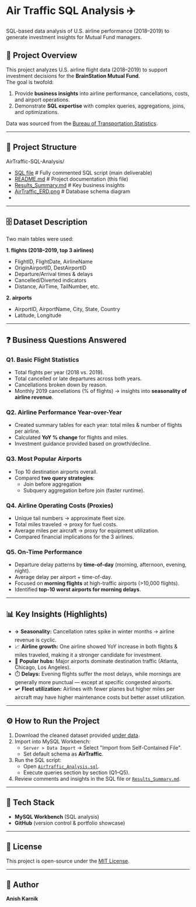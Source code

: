 
# Air Traffic SQL Analysis ✈️
SQL-based data analysis of U.S. airline performance (2018–2019) to generate investment insights for Mutual Fund managers.


## 📌 Project Overview
This project analyzes U.S. airline flight data (2018–2019) to support investment decisions for the **BrainStation Mutual Fund**.  
The goal is twofold:
1. Provide **business insights** into airline performance, cancellations, costs, and airport operations.
2. Demonstrate **SQL expertise** with complex queries, aggregations, joins, and optimizations.

Data was sourced from the [Bureau of Transportation Statistics](https://www.transtats.bts.gov/).

---

## 📂 Project Structure
AirTraffic-SQL-Analysis/
- [SQL file](AirTrafficAnalysis.sql) # Fully commented SQL script (main deliverable)
- [README.md](README.md) # Project documentation (this file)
- [Results_Summary.md](ResultsSummary.md) # Key business insights 
-  [AirTraffic_ERD.png](ERD.md) # Database schema diagram 
- 



---

## 🗄️ Dataset Description
Two main tables were used:

**1. flights (2018–2019, top 3 airlines)**  
- FlightID, FlightDate, AirlineName  
- OriginAirportID, DestAirportID  
- Departure/Arrival times & delays  
- Cancelled/Diverted indicators  
- Distance, AirTime, TailNumber, etc.  

**2. airports**  
- AirportID, AirportName, City, State, Country  
- Latitude, Longitude  

---

## ❓ Business Questions Answered

### **Q1. Basic Flight Statistics**
- Total flights per year (2018 vs. 2019).  
- Total cancelled or late departures across both years.  
- Cancellations broken down by reason.  
- Monthly 2019 cancellations (% of flights) → insights into **seasonality of airline revenue**.  

### **Q2. Airline Performance Year-over-Year**
- Created summary tables for each year: total miles & number of flights per airline.  
- Calculated **YoY % change** for flights and miles.  
- Investment guidance provided based on growth/decline.  

### **Q3. Most Popular Airports**
- Top 10 destination airports overall.  
- Compared **two query strategies**:  
  - Join before aggregation  
  - Subquery aggregation before join (faster runtime).  

### **Q4. Airline Operating Costs (Proxies)**
- Unique tail numbers → approximate fleet size.  
- Total miles traveled → proxy for fuel costs.  
- Average miles per aircraft → proxy for equipment utilization.  
- Compared financial implications for the 3 airlines.  

### **Q5. On-Time Performance**
- Departure delay patterns by **time-of-day** (morning, afternoon, evening, night).  
- Average delay per airport + time-of-day.  
- Focused on **morning flights** at high-traffic airports (>10,000 flights).  
- Identified **top-10 worst airports for morning delays**.  

---

## 📊 Key Insights (Highlights)
- ✈️ **Seasonality:** Cancellation rates spike in winter months → airline revenue is cyclic.  
- 📈 **Airline growth:** One airline showed YoY increase in both flights & miles traveled, making it a stronger candidate for investment.  
- 🛫 **Popular hubs:** Major airports dominate destination traffic (Atlanta, Chicago, Los Angeles).  
- ⏱️ **Delays:** Evening flights suffer the most delays, while mornings are generally more punctual — except at specific congested airports.  
- 🛩️ **Fleet utilization:** Airlines with fewer planes but higher miles per aircraft may have higher maintenance costs but better asset utilization.  

---

## ⚙️ How to Run the Project
1. Download the cleaned dataset provided [under data](data).  
2. Import into MySQL Workbench:  
   - `Server > Data Import` → Select "Import from Self-Contained File".  
   - Set default schema as **AirTraffic**.  
3. Run the SQL script:  
   - Open [`AirTraffic_Analysis.sql`](AirTrafficAnalysis.sql).  
   - Execute queries section by section (Q1–Q5).  
4. Review comments and insights in the SQL file or [`Results_Summary.md`](ResultsSummary.md).  

---

## 📌 Tech Stack
- **MySQL Workbench** (SQL analysis)  
- **GitHub** (version control & portfolio showcase)  
---

## 📄 License
This project is open-source under the [MIT License](LICENSE).  

---

## 👤 Author
**Anish Karnik**  
